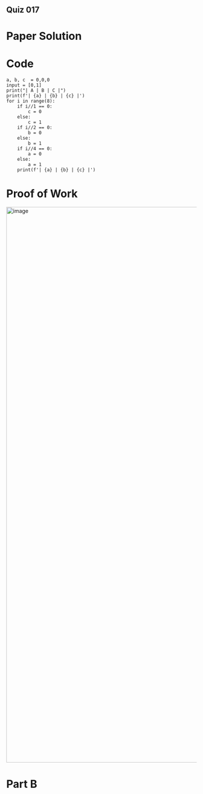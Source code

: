 ## Quiz 017

# Paper Solution

# Code

```
a, b, c  = 0,0,0
input = [0,1]
print("| A | B | C |")
print(f'| {a} | {b} | {c} |')
for i in range(8):
    if i//1 == 0:
        c = 0
    else:
        c = 1
    if i//2 == 0:
        b = 0
    else:
        b = 1
    if i//4 == 0:
        a = 0
    else:
        a = 1
    print(f'| {a} | {b} | {c} |')
```
# Proof of Work

<img width="1470" alt="image" src="https://github.com/user-attachments/assets/9f095a75-4cae-43e8-af6f-1bc602d8f9d2">

# Part B
